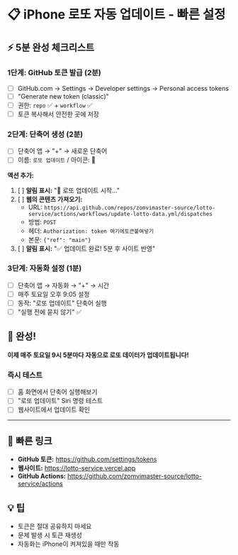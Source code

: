 # 📋 iPhone 로또 자동 업데이트 - 빠른 설정

## ⚡ 5분 완성 체크리스트

### 1단계: GitHub 토큰 발급 (2분)
- [ ] GitHub.com → Settings → Developer settings → Personal access tokens
- [ ] "Generate new token (classic)"
- [ ] 권한: `repo` ✅ + `workflow` ✅
- [ ] 토큰 복사해서 안전한 곳에 저장

### 2단계: 단축어 생성 (2분)
- [ ] 단축어 앱 → "+" → 새로운 단축어
- [ ] 이름: `로또 업데이트` / 아이콘: 🎰

**액션 추가:**
1. [ ] **알림 표시:** "🎰 로또 업데이트 시작..."
2. [ ] **웹의 콘텐츠 가져오기:**
   - URL: `https://api.github.com/repos/zomvimaster-source/lotto-service/actions/workflows/update-lotto-data.yml/dispatches`
   - 방법: `POST`
   - 헤더: `Authorization: token 여기에토큰붙여넣기`
   - 본문: `{"ref": "main"}`
3. [ ] **알림 표시:** "✅ 업데이트 완료! 5분 후 사이트 반영"

### 3단계: 자동화 설정 (1분)
- [ ] 단축어 앱 → 자동화 → "+" → 시간
- [ ] 매주 토요일 오후 9:05 설정
- [ ] 동작: "로또 업데이트" 단축어 실행
- [ ] "실행 전에 묻지 않기" ✅

## 🎯 완성! 

**이제 매주 토요일 9시 5분마다 자동으로 로또 데이터가 업데이트됩니다!**

### 즉시 테스트
- [ ] 홈 화면에서 단축어 실행해보기
- [ ] "로또 업데이트" Siri 명령 테스트
- [ ] 웹사이트에서 업데이트 확인

---

## 🔗 빠른 링크
- **GitHub 토큰:** https://github.com/settings/tokens
- **웹사이트:** https://lotto-service.vercel.app
- **GitHub Actions:** https://github.com/zomvimaster-source/lotto-service/actions

## 💡 팁
- 토큰은 절대 공유하지 마세요
- 문제 발생 시 토큰 재생성
- 자동화는 iPhone이 켜져있을 때만 작동